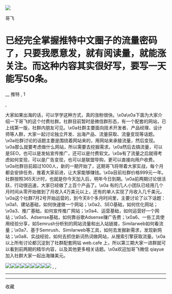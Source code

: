 ![](http://mmbiz.qpic.cn/mmbiz_png/LBrX00GQeicsQIcEZg1UMapobh9KDpNHpFI7CNXVq0Z4zQD6zVia7KGl8iacciaFNPCa3Cic1TKp4h7tYY9doIQ3eRg/300?wx_fmt=png)

哥飞

#  已经完全掌握推特中文圈子的流量密码了，只要我愿意发，就有阅读量，就能涨关注。而这种内容其实很好写，要写一天能写50条。

__ 推特  ,  1

,

大家如果出海的话，可以学学这种方式，真的涨粉很快。\x0a\x0a下面为大家介绍一下哥飞的这个付费社群。社群目前暂时是微信群形态，有一个配套的网站，已上线第一版，社群内朋友可见。\x0a社群主要面向技术开发者、产品经理、设计师等人群，大家一起讨论独立开发、出海产品、流量获取、流量变现等话题。\x0a社群讨论的话题主要是围绕着网站来的，用网站来承接流量，然后变现。\x0a那么就要考虑做什么网站，所以需要去挖掘需求。\x0a然后去搞流量，可以是SEO，也可以是发帖宣传推广，还可以是付费软文。\x0a有了流量之后就得考虑如何变现，可以是广告变现，也可以是联盟导购，更可以直接向用户收费。\x0a社群目前超过1000人，新的一期开始了，这期哥飞将带着大家实战，每个月都会安排任务，推着大家前进，让大家能够赚钱。\x0a目前社群价格999元一年。社群按照365天计时，也就是你今天加入后，明年今日到期。\x0a前两期讨论很活跃，行动很迅速，大家已经做了上百个产品了。\x0a
有的几人小团队已经用几个月时间从零开始做到了月收入4万美元以上，还有的单人实现了月收入几千美元。\x0a这个社群7月2号开始运营的，到今天8个多月时间里，主要讨论了以下话题：\x0a1、建站基础，如何快速做一个网站；\x0a2、SEO基础，如何优化网站；\x0a3、推广基础，如何宣传推广网站；\x0a4、运营基础，如何运营好一个网站；\x0a5、Adsense基础，如何靠谷歌Adsense赚广告费；\x0a6、一些工具使用经验分享，如Semrush分析别的网站流量和出入站链接，Similarweb如何看流量；\x0a7、基于Semrush、Similarweb等工具，如何去发掘新需求，发现新网站；\x0a8、实战经验，如何去抓住新词热词做网站，从搜索引擎获取流量。\x0a以上所有讨论都沉淀到了社群配套网站
web.cafe 上，所以第三期大家一进群就可以看到前两期的精华内容，以及其他更多相关话题。\x0a欢迎加哥飞微信 qiayue
加入社群大家一起出海赚美元。

![](https://mmbiz.qpic.cn/sz_mmbiz_jpg/LBrX00GQeicsllh9WkP0rttJcRWkZw4WE0aNXRhfKvXYc8tl7oTqeIdevJMQRRORwBZBJtzaQgcEwcB99bgSCWw/0?wx_fmt=jpeg)![](https://mmbiz.qpic.cn/sz_mmbiz_jpg/LBrX00GQeicsllh9WkP0rttJcRWkZw4WEQibfzXibMeJAWlpiaLA9uZye5pbt4pzupuXXBNKfTxibBx9FfooDebPuiaA/0?wx_fmt=jpeg)![](https://mmbiz.qpic.cn/sz_mmbiz_jpg/LBrX00GQeicsllh9WkP0rttJcRWkZw4WEBhtxNBUCChLm009FKOxt8Nx0KIwzaSBGiasZI0KChCezicBNVTVxVwLA/0?wx_fmt=jpeg)![](https://mmbiz.qpic.cn/sz_mmbiz_jpg/LBrX00GQeicsllh9WkP0rttJcRWkZw4WEiaKHg4J5HtJz6lnpdE4smT82EmQia04Cskn9geHPnLe5fibLf5bCgze2A/0?wx_fmt=jpeg)![](https://mmbiz.qpic.cn/sz_mmbiz_jpg/LBrX00GQeicsllh9WkP0rttJcRWkZw4WEvpNMlA6aZQCeDLLrmPsZVMCCqEEsqIico7ibbIBBMjTT4WVKDv3rNFeQ/0?wx_fmt=jpeg)![](https://mmbiz.qpic.cn/sz_mmbiz_jpg/LBrX00GQeicsllh9WkP0rttJcRWkZw4WEE2XhRXtyL7QaU94pYR7gia2GOlu7H2HZzSMKVkMefyWjM6xpVf0OEhw/0?wx_fmt=jpeg)![](https://mmbiz.qpic.cn/sz_mmbiz_jpg/LBrX00GQeicsllh9WkP0rttJcRWkZw4WEQmvINy7Ht4gHPx6vw7PmqM5UgYxQHBicJ8X5J8mSnNvkqvKowOg63Zg/0?wx_fmt=jpeg)![](https://mmbiz.qpic.cn/sz_mmbiz_jpg/LBrX00GQeicsllh9WkP0rttJcRWkZw4WEgc7eIojGd06mQ8e0ibKG7nrOkkvnVBm4qPETa08CibKZH2sRNbXQ4XIw/0?wx_fmt=jpeg)![](https://mmbiz.qpic.cn/sz_mmbiz_jpg/LBrX00GQeicsllh9WkP0rttJcRWkZw4WElFIqM6FhlFJlRTHUkTvefT0XmAxbut6ZY5CoSqZn7o91qWqd3wWGqg/0?wx_fmt=jpeg)
,  ,





****



****



  收藏

